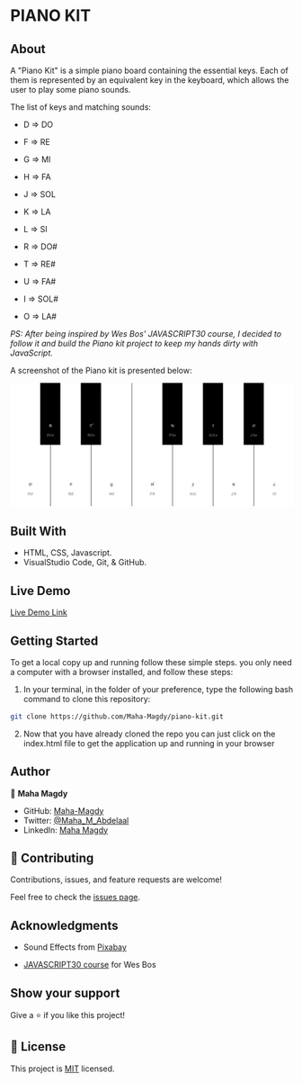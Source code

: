 # PIANO KIT

## About

A "Piano Kit" is a simple piano board containing the essential keys. Each of them is represented by an equivalent key in the keyboard, which allows the user to play some piano sounds.

The list of keys and matching sounds:
- D => DO

- F => RE

- G => MI

- H => FA

- J => SOL

- K => LA

- L => SI

- R => DO#

- T => RE#

- U => FA#

- I  => SOL#

- O => LA#

*PS: After being inspired by Wes Bos' JAVASCRIPT30 course, I decided to follow it and build the Piano kit project to keep my hands dirty with JavaScript.*

A screenshot of the Piano kit is presented below:

![screenshot](./app_screenshot_1.png)

## Built With

- HTML, CSS, Javascript.
- VisualStudio Code, Git, & GitHub.

## Live Demo

[Live Demo Link](https://maha-magdy.github.io/piano-kit/)

## Getting Started

To get a local copy up and running follow these simple steps. you only need a computer with a browser installed, and follow these steps:


1. In your terminal, in the folder of your preference, type the following bash command to clone this repository:

```sh
git clone https://github.com/Maha-Magdy/piano-kit.git
```

2. Now that you have already cloned the repo you can just click on the index.html file to get the application up and running in your browser

## Author

👤 **Maha Magdy**

- GitHub: [Maha-Magdy](https://github.com/Maha-Magdy)
- Twitter: [@Maha_M_Abdelaal](https://twitter.com/Maha_M_Abdelaal)
- LinkedIn: [Maha Magdy](https://www.linkedin.com/in/maha-magdy-abdelaal/)

## 🤝 Contributing

Contributions, issues, and feature requests are welcome!

Feel free to check the [issues page](https://github.com/Maha-Magdy/piano-kit/issues).

## Acknowledgments

- Sound Effects from <a href="https://pixabay.com/?utm_source=link-attribution&amp;utm_medium=referral&amp;utm_campaign=music&amp;utm_content=101774">Pixabay</a>

- <a href="https://javascript30.com/">JAVASCRIPT30 course</a> for Wes Bos


## Show your support

Give a ⭐️ if you like this project!


## 📝 License

This project is [MIT](./LICENSE) licensed.
